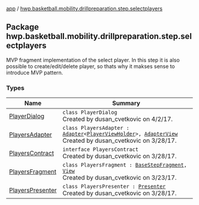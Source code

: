 [app](../index.md) / [hwp.basketball.mobility.drillpreparation.step.selectplayers](.)

## Package hwp.basketball.mobility.drillpreparation.step.selectplayers

MVP fragment implementation of the select player. In this step it is also possible to create/edit/delete player, so thats why it makses sense to introduce MVP pattern.

### Types

| Name | Summary |
|---|---|
| [PlayerDialog](-player-dialog/index.md) | `class PlayerDialog`<br>Created by dusan_cvetkovic on 4/2/17. |
| [PlayersAdapter](-players-adapter/index.md) | `class PlayersAdapter : `[`Adapter`](https://developer.android.com/reference/android/support/v7/widget/RecyclerView/Adapter.html)`<`[`PlayerViewHolder`](-players-adapter/-player-view-holder/index.md)`>, `[`AdapterView`](-players-contract/-adapter-view/index.md)<br>Created by dusan_cvetkovic on 3/28/17. |
| [PlayersContract](-players-contract/index.md) | `interface PlayersContract`<br>Created by dusan_cvetkovic on 3/28/17. |
| [PlayersFragment](-players-fragment/index.md) | `class PlayersFragment : `[`BaseStepFragment`](../hwp.basketball.mobility.drillpreparation.step/-base-step-fragment/index.md)`, `[`View`](-players-contract/-view/index.md)<br>Created by dusan_cvetkovic on 3/23/17. |
| [PlayersPresenter](-players-presenter/index.md) | `class PlayersPresenter : `[`Presenter`](-players-contract/-presenter/index.md)<br>Created by dusan_cvetkovic on 3/28/17. |
